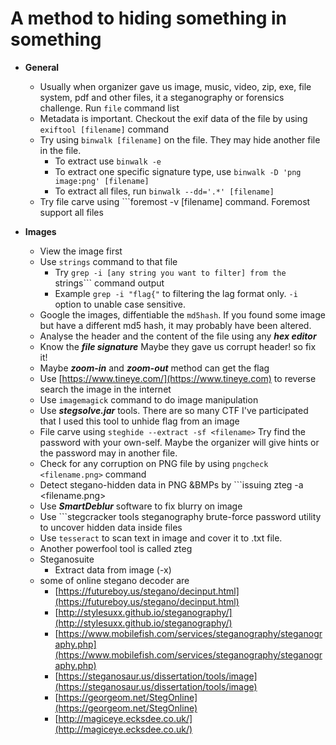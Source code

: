 # A method to hiding something in something 
- **General**
    - Usually when organizer gave us image, music, video, zip, exe, file system, pdf and other files, it a steganography or forensics challenge. Run ```file``` command list
    - Metadata is important. Checkout the exif data of the file by using ```exiftool [filename]``` command
    - Try using ```binwalk [filename]``` on the file. They may hide another file in the file.
        - To extract use ```binwalk -e```
        - To extract one specific signature type, use ```binwalk -D 'png image:png' [filename]```
        - To extract all files, run ```binwalk --dd='.*' [filename]```
    - Try file carve using ```foremost -v [filename] command. Foremost support all files

- **Images**
    - View the image first
    - Use ```strings``` command to that file
        - Try ```grep -i [any string you want to filter] from the ```strings``` command output
        - Example ```grep -i "flag{"``` to filtering the lag format only. ```-i``` option to unable case sensitive.
    - Google the images, diffentiable the ```md5hash```. If you found some image but have a different md5 hash, it may probably have been altered.
    - Analyse the header and the content of the file using any ***hex editor***
    - Know the ***file signature*** Maybe they gave us corrupt header! so fix it!
    - Maybe ***zoom-in*** and ***zoom-out*** method can get the flag
    - Use [https://www.tineye.com/](https://www.tineye.com) to reverse search the image in the internet
    - Use ```imagemagick``` command to do image manipulation
    - Use ***stegsolve.jar*** tools. There are so many CTF I've participated that I used this tool to unhide flag from an image
    - File carve using ```steghide --extract -sf <filename>``` Try find the password with your own-self. Maybe the organizer will give hints or the password may in another file.
    - Check for any corruption on PNG file by using ```pngcheck <filename.png>``` command
    - Detect stegano-hidden data in PNG &BMPs by ```issuing zteg -a <filename.png>
    - Use ***SmartDeblur*** software to fix blurry on image
    - Use ```stegcracker <filename> <wordlist> tools steganography brute-force password utility to uncover hidden data inside files
    - Use ```tesseract``` to scan text in image and cover it to .txt file.
    - Another powerfool tool is called zteg
    - Steganosuite
        - Extract data from image (-x)
    - some of online stegano decoder are
        - [https://futureboy.us/stegano/decinput.html](https://futureboy.us/stegano/decinput.html)
        - [http://stylesuxx.github.io/steganography/](http://stylesuxx.github.io/steganography/)
        - [https://www.mobilefish.com/services/steganography/steganography.php](https://www.mobilefish.com/services/steganography/steganography.php)
        - [https://steganosaur.us/dissertation/tools/image](https://steganosaur.us/dissertation/tools/image)
        - [https://georgeom.net/StegOnline](https://georgeom.net/StegOnline)
        - [http://magiceye.ecksdee.co.uk/](http://magiceye.ecksdee.co.uk/)

